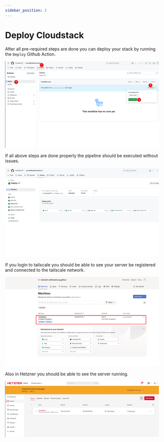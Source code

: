 ```yaml
---
sidebar_position: 2
---
```


# Deploy Cloudstack 

After all pre-required steps are done you can deploy your stack by running the `Deploy` Github Action.

![](../static/img/github-deploy-2.png)

If all above steps are done properly the pipeline should be executed without issues.

![](../static/img/action-passed.png)

If you login to tailscale you should be able to see your server be registered and connected to the tailscale network.

![](../static/img/tailscale-connected.png)

Also in Hetzner you should be able to see the server running.

![](../static/img/hetzner-server-runs.png)
